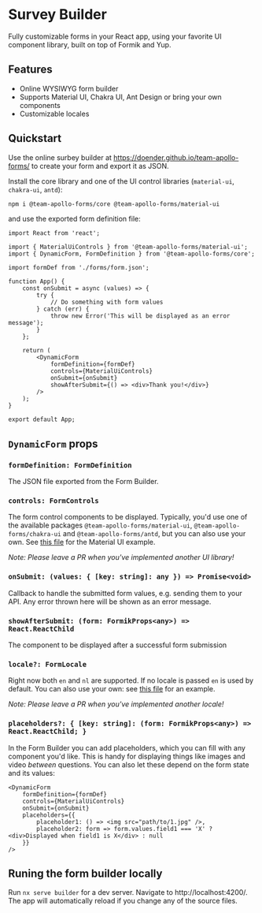 # Survey Builder

Fully customizable forms in your React app, using your favorite UI component library, built on top of Formik and Yup.

## Features

-   Online WYSIWYG form builder
-   Supports Material UI, Chakra UI, Ant Design or bring your own components
-   Customizable locales

## Quickstart

Use the online surbey builder at https://doender.github.io/team-apollo-forms/ to create your form and export it as JSON.

Install the core library and one of the UI control libraries (`material-ui`, `chakra-ui`, `antd`):

```sh
npm i @team-apollo-forms/core @team-apollo-forms/material-ui
```

and use the exported form definition file:

```tsx
import React from 'react';

import { MaterialUiControls } from '@team-apollo-forms/material-ui';
import { DynamicForm, FormDefinition } from '@team-apollo-forms/core';

import formDef from './forms/form.json';

function App() {
    const onSubmit = async (values) => {
        try {
            // Do something with form values
        } catch (err) {
            throw new Error('This will be displayed as an error message');
        }
    };

    return (
        <DynamicForm
            formDefinition={formDef}
            controls={MaterialUiControls}
            onSubmit={onSubmit}
            showAfterSubmit={() => <div>Thank you!</div>}
        />
    );
}

export default App;
```

## `DynamicForm` props

### `formDefinition: FormDefinition`

The JSON file exported from the Form Builder.

### `controls: FormControls`

The form control components to be displayed. Typically, you'd use one of the available packages `@team-apollo-forms/material-ui`, `@team-apollo-forms/chakra-ui` and `@team-apollo-forms/antd`, but you can also use your own. See [this file](libs/material-ui/src/controls.tsx) for the Material UI example.

_Note: Please leave a PR when you've implemented another UI library!_

### `onSubmit: (values: { [key: string]: any }) => Promise<void>`

Callback to handle the submitted form values, e.g. sending them to your API. Any error thrown here will be shown as an error message.

### `showAfterSubmit: (form: FormikProps<any>) => React.ReactChild`

The component to be displayed after a successful form submission

### `locale?: FormLocale`

Right now both `en` and `nl` are supported. If no locale is passed `en` is used by default. You can also use your own: see [this file](libs/core/src/locales.ts) for an example.

_Note: Please leave a PR when you've implemented another locale!_

### `placeholders?: { [key: string]: (form: FormikProps<any>) => React.ReactChild; }`

In the Form Builder you can add placeholders, which you can fill with any component you'd like. This is handy for displaying things like images and video _between_ questions. You can also let these depend on the form state and its values:

```tsx
<DynamicForm
    formDefinition={formDef}
    controls={MaterialUiControls}
    onSubmit={onSubmit}
    placeholders={{
        placeholder1: () => <img src="path/to/1.jpg" />,
        placeholder2: form => form.values.field1 === 'X' ? <div>Displayed when field1 is X</div> : null
    }}
/>
```

## Runing the form builder locally

Run `nx serve builder` for a dev server. Navigate to http://localhost:4200/. The app will automatically reload if you change any of the source files.
